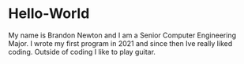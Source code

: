# Hello-World
My name is Brandon Newton and I am a Senior Computer Engineering Major. I wrote my first program in 2021 and since then Ive really liked coding. Outside of coding I like to play guitar.
